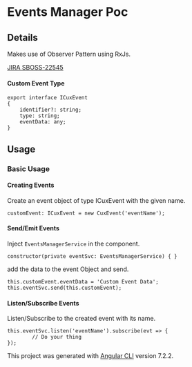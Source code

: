 # Events Manager Poc

## Details

Makes use of Observer Pattern using RxJs.

[JIRA SBOSS-22545](https://voko.atlassian.net/browse/SBOSS-22545) 

#### Custom Event Type

```
export interface ICuxEvent 
{
    identifier?: string;
    type: string;
    eventData: any;
}
```

## Usage

### Basic Usage

#### Creating Events
Create an event object of type ICuxEvent with the given name.

`customEvent: ICuxEvent = new CuxEvent('eventName');`


#### Send/Emit Events

Inject `EventsManagerService` in the component.

`constructor(private eventSvc: EventsManagerService) { }`

add the data to the event Object and send.

```
this.customEvent.eventData = 'Custom Event Data';
this.eventSvc.send(this.customEvent);
```

#### Listen/Subscribe Events

Listen/Subscribe to the created event with its name. 

```
this.eventSvc.listen('eventName').subscribe(evt => {
        // Do your thing
});
```

This project was generated with [Angular CLI](https://github.com/angular/angular-cli) version 7.2.2.
